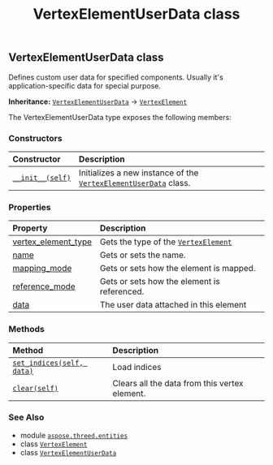 ﻿---
title: VertexElementUserData class
second_title: Aspose.3D for Python via .NET API References
description: 
type: docs
weight: 530
url: /python-net/aspose.threed.entities/vertexelementuserdata/
is_root: false
---

## VertexElementUserData class

Defines custom user data for specified components.
Usually it's application-specific data for special purpose.



**Inheritance:** [`VertexElementUserData`](/3d/python-net/aspose.threed.entities/vertexelementuserdata) → 
[`VertexElement`](/3d/python-net/aspose.threed.entities/vertexelement)



The VertexElementUserData type exposes the following members:

### Constructors
| Constructor | Description |
| :- | :- |
| [`__init__(self)`](/3d/python-net/aspose.threed.entities/vertexelementuserdata/__init__/#) | Initializes a new instance of the [`VertexElementUserData`](/3d/python-net/aspose.threed.entities/vertexelementuserdata) class. |


### Properties
| Property | Description |
| :- | :- |
| [vertex_element_type](/3d/python-net/aspose.threed.entities/vertexelementuserdata/vertex_element_type) | Gets the type of the [`VertexElement`](/3d/python-net/aspose.threed.entities/vertexelement) |
| [name](/3d/python-net/aspose.threed.entities/vertexelementuserdata/name) | Gets or sets the name. |
| [mapping_mode](/3d/python-net/aspose.threed.entities/vertexelementuserdata/mapping_mode) | Gets or sets how the element is mapped. |
| [reference_mode](/3d/python-net/aspose.threed.entities/vertexelementuserdata/reference_mode) | Gets or sets how the element is referenced. |
| [data](/3d/python-net/aspose.threed.entities/vertexelementuserdata/data) | The user data attached in this element |


### Methods
| Method | Description |
| :- | :- |
| [`set_indices(self, data)`](/3d/python-net/aspose.threed.entities/vertexelementuserdata/set_indices/#list) | Load indices |
| [`clear(self)`](/3d/python-net/aspose.threed.entities/vertexelementuserdata/clear/#) | Clears all the data from this vertex element. |



### See Also
* module [`aspose.threed.entities`](..)
* class [`VertexElement`](/3d/python-net/aspose.threed.entities/vertexelement)
* class [`VertexElementUserData`](/3d/python-net/aspose.threed.entities/vertexelementuserdata)
